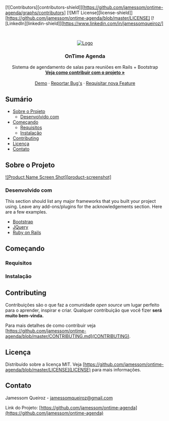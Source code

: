 <!--
*** Thanks for checking out this README Template. If you have a suggestion that would
*** make this better please fork the repo and create a pull request or simple open
*** an issue with the tag "enhancement".
*** Thanks again! Now go create something AMAZING! :D
-->

<!-- PROJECT SHIELDS -->
<!--
*** I'm using markdown "reference style" links for readability.
*** Reference links are enclosed in brackets [ ] instead of parentheses ( ).
*** See the bottom of this document for the declaration of the reference variables
*** for build-url, contributors-url, etc. This is an optional, concise syntax you may use.
*** https://www.markdownguide.org/basic-syntax/#reference-style-links
-->

<!-- [![Build Status][build-shield]][build-url]-->
[![Contributors][contributors-shield]][https://github.com/jamessom/ontime-agenda/graphs/contributors]
[![MIT License][license-shield]][https://github.com/jamessom/ontime-agenda/blob/master/LICENSE]
[![LinkedIn][linkedin-shield]][https://www.linkedin.com/in/jamessomqueiroz/]



<!-- PROJECT LOGO -->
<br />
<p align="center">
  <a href="https://github.com/jamessom/ontime-agenda/">
    <img src="https://github.com/jamessom/ontime-agenda/tree/master/app/assets/images/logo_3.png" alt="Logo" >
  </a>

  <h3 align="center">OnTime Agenda</h3>

  <p align="center">
    Sistema de agendamento de salas para reuniões em Rails + Bootstrap
    <br />
    <a href="https://github.com/jamessom/ontime-agenda/blob/master/CONTRIBUTING.md"><strong>Veja como contribuir com o projeto »</strong></a>
    <br />
    <br />
    <a href="https://ontime-agenda.herokuapp.com/">Demo</a>
    ·
    <a href="https://github.com/jamessom/ontime-agenda/issues">Reportar Bug's</a>
    ·
    <a href="https://github.com/jamessom/ontime-agenda/issues">Requisitar nova Feature</a>
  </p>
</p>



<!-- Sumário -->
## Sumário

* [Sobre o Projeto](#sobre-o-projeto)
  * [Desenvolvido com](#desenvolvido-com)
* [Começando](#começando)
  * [Requisitos](#requisitos)
  * [Instalação](#instalação)
* [Contributing](#contributing)
* [Licença](#licença)
* [Contato](#contato)



<!-- Sobre o Projeto -->
## Sobre o Projeto

[![Product Name Screen Shot][product-screenshot]](https://ontime-agenda.herokuapp.com/)


### Desenvolvido com
This section should list any major frameworks that you built your project using. Leave any add-ons/plugins for the acknowledgements section. Here are a few examples.
* [Bootstrap](https://getbootstrap.com)
* [JQuery](https://jquery.com)
* [Ruby on Rails](https://rubyonrails.org/)



<!-- Começando -->
## Começando

### Requisitos

### Instalação


<!-- CONTRIBUTING -->
## Contributing

Contribuições são o que faz a comunidade _open source_ um lugar perfeito para o aprender, inspirar e criar.
Qualquer contribuição que você fizer **será muito bem-vinda.**

Para mais detalhes de como contribuir veja [https://github.com/jamessom/ontime-agenda/blob/master/CONTRIBUTING.md](CONTRIBUTING).



<!-- Licença -->
## Licença

Distribuído sobre a licença MIT. Veja [https://github.com/jamessom/ontime-agenda/blob/master/LICENSE](LICENSE) para mais informações.



<!-- Contato -->
## Contato

Jamessom Queiroz - jamessomqueiroz@gmail.com

Link do Projeto: [https://github.com/jamessom/ontime-agenda](https://github.com/jamessom/ontime-agenda)
